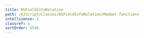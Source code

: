 ```yaml
---
title: NSFieldInfoRelation
path: /EJScript/Classes/NSFieldInfoRelation/Member functions
intellisense: 1
classref: 1
sortOrder: 3536
---
```





